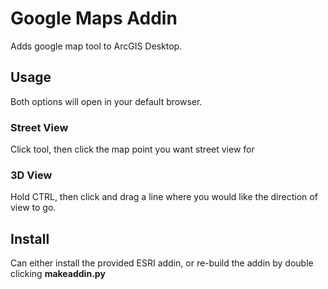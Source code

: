 # Google Maps Addin

Adds google map tool to ArcGIS Desktop.

## Usage

Both options will open in your default browser.

### Street View

Click tool, then click the map point you want street view for

### 3D View

Hold CTRL, then click and drag a line where you would like the direction of view to go.

## Install

Can either install the provided ESRI addin, or re-build the addin by double clicking **makeaddin.py**
